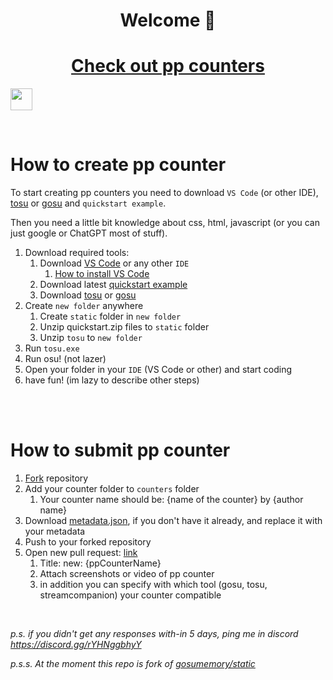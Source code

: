<h1 align="center">Welcome 👋</h1>



<h1 align="center"><a href="https://github.com/cyperdark/osu-counters/tree/master/counters">Check out pp counters</a></h1>

<a href="https://osuck.link/redirect/https://github.com/cyperdark/osu-counters/releases/download/1.0.0/osuuserstats.by.hosizoran.zip" target="_blank"><img height="35" src="https://img.shields.io/badge/Download_Quick_Start-67A564?style=for-the-badge&logo=cloud&logoColor=white" /></a>

<br>

# How to create pp counter

To start creating pp counters you need to download `VS Code` (or other IDE), [tosu](https://github.com/KotRikD/tosu/releases) or [gosu](https://github.com/l3lackShark/gosumemory/releases) and `quickstart example`.

Then you need a little bit knowledge about css, html, javascript (or you can just google or ChatGPT most of stuff).

1. Download required tools:
    1. Download [VS Code](https://code.visualstudio.com/download) or any other `IDE`
        1. [How to install VS Code](https://www.youtube.com/watch?v=JPZsB_6yHVo)
    2. Download latest [quickstart example](https://github.com/cyperdark/osu-counters/releases/tag/1.0.0)
    3. Download [tosu](https://github.com/KotRikD/tosu/releases) or [gosu](https://github.com/l3lackShark/gosumemory/releases)
2. Create `new folder` anywhere
    1. Create `static` folder in `new folder`
    2. Unzip quickstart.zip files to `static` folder
    2. Unzip `tosu` to `new folder`
3. Run `tosu.exe`
4. Run osu! (not lazer)
5. Open your folder in your `IDE` (VS Code or other) and start coding
6. have fun! (im lazy to describe other steps)


<br />
<br />


# How to submit pp counter

1. [Fork](https://github.com/cyperdark/osu-counters/fork) repository
2. Add your counter folder to `counters` folder
    1. Your counter name should be: {name of the counter} by {author name}
3. Download [metadata.json](https://github.com/cyperdark/osu-counters/blob/master/quickstart/metadata.json), if you don't have it already, and replace it with your metadata
3. Push to your forked repository
3. Open new pull request: [link](https://github.com/cyperdark/osu-counters/pulls)
    1. Title: new: {ppCounterName}
    2. Attach screenshots or video of pp counter
    3. in addition you can specify with which tool (gosu, tosu, streamcompanion) your counter compatible

<br />

*p.s. if you didn't get any responses with-in 5 days, ping me in discord https://discord.gg/rYHNggbhyY*

*p.s.s. At the moment this repo is fork of [gosumemory/static](https://github.com/l3lackShark/static)*